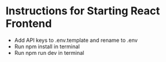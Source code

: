 # Instructions for Starting React Frontend

- Add API keys to .env.template and rename to .env
- Run npm install in terminal
- Run npm run dev in terminal